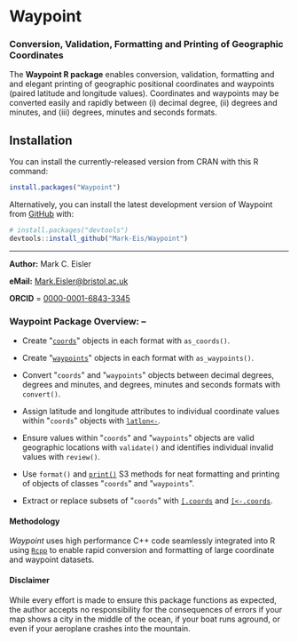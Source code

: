 # Waypoint
### Conversion, Validation, Formatting and Printing of Geographic Coordinates

The **Waypoint R package** enables conversion, validation, formatting and and elegant printing of
geographic positional coordinates and waypoints (paired latitude and longitude values).
Coordinates and waypoints may be converted easily and rapidly between (i) decimal degree, (ii)
degrees and minutes, and (iii) degrees, minutes and seconds formats.

## Installation

You can install the currently-released version from CRAN with this R
command:

``` r
install.packages("Waypoint")
```

Alternatively, you can install the latest development version of Waypoint
from [GitHub](https://github.com/) with:
      
``` r
# install.packages("devtools")
devtools::install_github("Mark-Eis/Waypoint")
```
---

**Author:** Mark C. Eisler

**eMail:** Mark.Eisler@bristol.ac.uk

**ORCID** = [0000-0001-6843-3345](https://orcid.org/0000-0001-6843-3345)

### Waypoint Package Overview: –

* Create "[`coords`](https://mark-eis.github.io/Waypoint/reference/coords.html)"
  objects in each format with `as_coords()`.

* Create
 "[`waypoints`](https://mark-eis.github.io/Waypoint/reference/waypoints.html)"
 objects in each format with `as_waypoints()`.

* Convert "`coords`" and "`waypoints`" objects between decimal degrees, degrees
  and minutes, and degrees, minutes and seconds formats with `convert()`.

* Assign latitude and longitude attributes to individual coordinate values
  within "`coords`" objects with
 [`latlon<-`](https://mark-eis.github.io/Waypoint/reference/coords.html).

* Ensure values within "`coords`" and "`waypoints`" objects are valid
  geographic locations with `validate()` and identifies individual invalid
  values with `review()`.

* Use `format()` and
  [`print()`](https://mark-eis.github.io/Waypoint/reference/format.html) S3
  methods for neat formatting and printing of objects of classes "`coords`" and
  "`waypoints`".

* Extract or replace subsets of "`coords`" with
  [`[.coords`](https://mark-eis.github.io/Waypoint/reference/Extract.coords.html) and
  [`[<-.coords`](https://mark-eis.github.io/Waypoint/reference/Extract.coords.html).
  
#### Methodology  

*Waypoint* uses high performance C++ code seamlessly integrated into R using
[`Rcpp`](https://www.rcpp.org) to enable rapid conversion and formatting of
large coordinate and waypoint datasets.

#### Disclaimer

While every effort is made to ensure this package functions as expected, the
author accepts no responsibility for the consequences of errors if your map
shows a city in the middle of the ocean, if your boat runs aground, or even
if your aeroplane crashes into the mountain.
